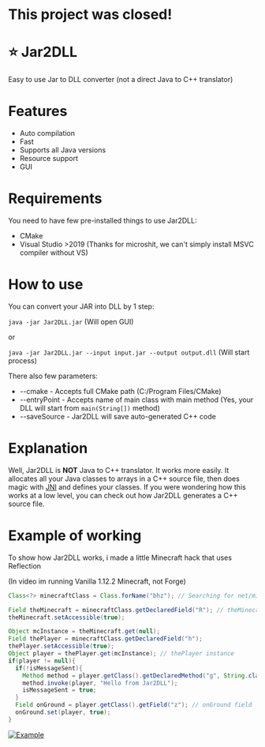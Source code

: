 # This project was closed!

# ⭐ Jar2DLL
Easy to use Jar to DLL converter (not a direct Java to C++ translator)
<br>
# Features
 - Auto compilation
 - Fast
 - Supports all Java versions
 - Resource support
 - GUI
# Requirements
You need to have few pre-installed things to use Jar2DLL:
 - CMake
 - Visual Studio >2019 (Thanks for microshit, we can't simply install MSVC compiler without VS)
 # How to use
 You can convert your JAR into DLL by 1 step:
 
 ```java -jar Jar2DLL.jar``` (Will open GUI)
 
 or
 
 ```java -jar Jar2DLL.jar --input input.jar --output output.dll``` (Will start process)
 
 There also few parameters:
  - --cmake - Accepts full CMake path (C:/Program Files/CMake)
  - --entryPoint - Accepts name of main class with main method (Yes, your DLL will start from `main(String[])` method)
  - --saveSource - Jar2DLL will save auto-generated C++ code
  
# Explanation
Well, Jar2DLL is **NOT** Java to C++ translator. It works more easily.
It allocates all your Java classes to arrays in a C++ source file, then does magic with [JNI](https://docs.oracle.com/javase/7/docs/technotes/guides/jni/spec/jniTOC.html) and defines your classes. 
If you were wondering how this works at a low level, you can check out how Jar2DLL generates a C++ source file.

# Example of working
To show how Jar2DLL works, i made a little Minecraft hack that uses Reflection

(In video im running Vanilla 1.12.2 Minecraft, not Forge)

```java
Class<?> minecraftClass = Class.forName("bhz"); // Searching for net/minecraft/client/Minecraft class

Field theMinecraft = minecraftClass.getDeclaredField("R"); // theMinecraft field
theMinecraft.setAccessible(true);

Object mcInstance = theMinecraft.get(null);
Field thePlayer = minecraftClass.getDeclaredField("h");
thePlayer.setAccessible(true);
Object player = thePlayer.get(mcInstance); // thePlayer instance
if(player != null){
  if(!isMessageSent){
    Method method = player.getClass().getDeclaredMethod("g", String.class);
    method.invoke(player, "Hello from Jar2DLL");
    isMessageSent = true;
  }
  Field onGround = player.getClass().getField("z"); // onGround field
  onGround.set(player, true);
}
```

[![Example](https://yt-embed.herokuapp.com/embed?v=Np5UBqoP2yY)](https://www.youtube.com/watch?v=Np5UBqoP2yY "Example")
